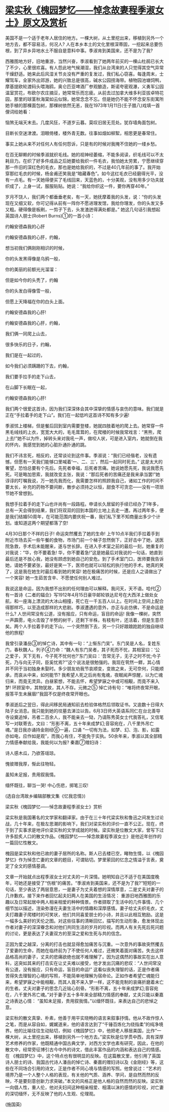 # [梁实秋《槐园梦忆——悼念故妻程季淑女士》原文及赏析](https://www.vrrw.net/wx/9135.html)

美国不是一个适于老年人居住的地方。一棵大树，从土里挖出来，移植到另外一个地方去，都不容易活，何况人? 人在本乡本土的文化里根深蒂固，一挖起来总要伤根，到了异乡异地水土不服自是意料中事。季淑肯到美国来，还不是为了我?

西雅图地方好，旧地重游，当然兴奋，季淑看到了她两年前买的一棵山杜鹃已长大了不少，心里很欢喜。有人怨此地气候潮湿，我们从台湾来的人只觉得其空气异常干燥舒适。她来此后风湿关节炎没有严重的复发过，我们私心窃喜。每逢周末，士耀驾车，全家外出郊游，她的兴致总是很高，碱水公园捞海带。植物园池塘饲鸭，摩基提欧轮渡码头喂海鸥，奥仑匹亚啤酒厂参观酿造，斯诺夸密观瀑，义勇军公园温室赏花，布欧尔农庄摘豆，她常常乐而忘疲。从前去过加拿大维多利亚拔卓特花园，那里的球茎秋海棠如云似锦，她常念念不忘。但是她仍不能不怀念安东街寓所她手植的那棵面包树，那棵树依然无恙，我在1973年1月11日(壬子腊八)戏填一首俚词给她看：



恼煞无端天末去。几度风狂，不道岁云暮。莫叹旧居无觅处。犹存墙角面包树。

目断长空迷津渡。泪眼倚楼，楼外青无数。往事如烟如柳絮，相思更是春常住。

事实上她从来不对任何人有任何怨诉，只是有的时候对我掩不住她的一缕乡愁。

在百无聊赖的时候季淑就织毛线。她的视神经萎缩，不能多阅读，织毛线可以不太耗目力。在织了好多件成品之后她要给我织一件毛衣，我怕她太劳累，宁愿继续穿那一件旧的深红色的毛衣，那也是她给我织的，不过是40几年前的事了。我开始穿那红毛衣的时候，杨金甫还笑我是“暗藏春色”。如今这红毛衣已经磨得光平，没有一点毛。有一天她得便买了毛线回来，天蓝色的，十分美观，没有用多少功夫就织成了，上身一试，服服贴贴。她说：“我给你织这一件，要你再穿40年。”

岁月不饶人，我们两个都垂垂老矣，有一天，她抚摩着我的头发，说：“你的头发现在又细又软，你可记得从前有一阵你不愿进理发馆，我给你理发，你的头发又多又粗。硬得像是板刷，一剪子下去，头发渣迸得满处都是。” 她这几句话引我想起英国诗人朋士(Robert Burns)①的一首小诗：

约翰安德森我的心肝

约翰安德森我的心肝，约翰，

想当初我们俩刚刚相识的时候，

你的头发黑得像是乌鸦一般，

你的美丽的前额光光溜溜：

但是如今你的头秃了，约翰

你的头发白得像雪一般，

但愿上天降福在你的白头上面。

约翰安德森我的心肝!

约翰安德森我的心肝，约翰，

我们俩一同爬上山去，

很多快乐的日子，约翰，

我们是在一起过的，

如今我们必须蹒跚的下去，约翰，

我们要手拉手的走下山去，

在山脚下长眠在一起，

约翰安德森我的心肝!

我们两个很爱这首诗，因为我们深深体会其中深挚的情感与哀伤的意味。我们就是正在“手拉着手的走下山”。我们在一起低吟这首诗不知有多少遍!

季淑怵上楼梯，但是餐后回到室内需要登楼，她就四肢着地的爬上去。她常穿一件黑毛绒线的上衣，宽宽大大的，毛毛茸茸的，在爬楼的时候我常戏言：“黑熊，爬上去!”她不以为忤，掉转头来对我吼一声，做咬人状，可是进入室内，她就倒在我的怀内，我感觉到她的心脏扑通扑通的跳。

我们不讳言死，相反的，还常谈论到这件事。季淑说：“我们已经偕老，没有遗憾，但愿有一天我们能够口里喊着‘一、二、三’，然后一起同时死去。” 这是太大的奢望，恐怕总要有个先后。先死者幸福，后死者苦痛。她说她愿先死，我说我愿先死。可是略加思索，我就改变主张，我说：“那后死者的苦痛还是我来承当罢!”她谆谆的叮嘱我说，万一她先我而化，我需要怎样的照顾我自己，诸如工作的时间不要太长，补充的药物不要间断，散步必须持之以恒，甜食不可贪恋——没有一项琐节她不曾想到。

我想手拉着手的走下山也许尚有一段路程。申请长久居留的手续已经办了1年多，总有一天会得到结果，我们将双双的回到本国的土地上去走一遭。再过两年多，便是我们结婚50周年，在可能范围内要庆祝一番，我们私下里不知商量出多少个计划。谁知道这两个期望都落了空!

4月30日那个不祥的日子! 命运突然攫去了她的生命! 上午10点半我们手拉着手到附近市场去买一些午餐的食物，市场门前一个梯子忽然倒下，正好击中了她，送医院急救，手术后未能醒来，遂与世长辞。在进入手术室之前的最后一刻，她重复的对我说：“华，你不要着急! 华，你不要着急!”这是她最后对我说的一句话，她直到最后还是不放心我，她没有顾虑到她自己的安危。到了手术室门口，医师要我告诉她，请她不要紧张，最好是笑一下，医师也就可以轻松的执行他的手术。她真的笑了，这是我在她生时最后看到她的笑容! 她在极痛苦的时候，还是应人之请做出了一个笑容! 她一生茹苦含辛、不愿使任何别人难过。

我说这是命运，因为我想不出别的任何理由可以解释。我问天，天不语。哈代②有一首诗《二者的辐合》写1912年4月15日豪华邮轮铁达尼号在大西洋上做处女航，和一座海上漂流的大冰山相撞，死亡在一千五百人以上。在时间上空间上配合得那样巧，以至造成那样的大悲剧。季淑遭遇的意外，亦正与此仿佛，不是命运是什么? 人世间常没有公道，没有报应，只有命运，盲目的命运! 我像一棵树，突然一声霹雳，电火击毁了半劈的树干，还剩下半株，有枝有叶，还活着，但是生意尽矣。两个人手拉着手的走下山，一个突然倒下去，另一个只好踉踉跄跄的独自继续他的旅程!

我曾引录潘岳③的悼亡诗，其中有一句：“上惭东门吴”。东门吴是人名，复姓东门，春秋魏人。列子④力命：“魏人有东门吴者，其子死而不忧，其相室曰：‘公之爱子，天下无有，今子死不忧何也?’东门吴曰：‘吾常无子，无子之时不忧;今子死，乃与向无子同，臣奚忧焉?’”这个说法是很勉强的。我现在茕然一鳏，其心情并不同于当初独身未娶时。多少朋友劝我节哀顺变，变故之来，无可奈何，只能顺承，而哀从中来，如何能节? 我希望人死之后尚有鬼魂，夜眠闻声惊醒，以为亡魂归来，而竟无灵异。白昼萦想，不能去怀，希望梦寐之中或可相觏，而竟不来入梦! 环顾室中，其物犹故，其人不存。元微之⑤ 悼亡诗有句：“唯将终夜常开眼，报答平生未展眉!”我固不仅是终夜常开眼也。

季淑逝后之翌日，得此间移民局通知前去检验体格然后领取证书。又逾数十日得大陆子女消息。我只能到她的坟墓去涕泣以告。6月3日师大英语系同仁在台北善导寺设奠追悼，吊者二百余人，我不能亲去一恸，乃请陈秀英女士代我答礼，又信笔写一对联寄去，文曰：“形影不离，五十年来成梦幻;音容宛在，八千里外吊亡魂。”是日我亦诵持金刚经⑥一遍，口诵 “一切有为法，如梦、幻、泡、影，如露亦如电，应作如是观”，而我心有住，不能免于实执。50余年来，季淑以其全部精力情感奉献给我，我能何以为报? 秦嘉⑦赠妇诗：

诗人感木瓜，乃欲答瑶琼。

愧彼赠我厚，惭此往物轻。

虽知未足报，贵用叙我情。

缅怀既往，聊当一哭! 中心伤悲，掷笔三叹!

(选自台湾故乡编辑部散文集《忆我恋情》)

梁实秋《槐园梦忆——悼念故妻程季淑女士》赏析

梁实秋是我国著名的文学家和翻译家。由于在三十年代梁实秋和鲁迅之间发生过论战，几十年来，在极左思潮的影响下，我们对梁实秋的评价一直不公正。现在，终于到了实事求是地评价梁实秋的文学成就的时候。梁实秋是位散文大家，曾写下过许多脍炙人口的散文作品。《槐园梦忆——悼念故妻程季淑女士》是他近年创作的一篇回忆性散文。

槐园是梁实秋和他已故的妻子居所的名称。斯人已去楼已空，睹物生情，以《槐园梦忆》作为悼念亡妻的文章的题目，可谓贴切。梦里萦回的忆念之情溢于言表，奠定了全文的感情基调。

文章一开始就点出程季淑女士对丈夫的一片深情。她明知自己不适于在美国度晚年，可她还是接受了“伤根”的痛苦。“季淑肯到美国来，还不是为了我?”短短的一句话，至少表达了两层意思，一是妻子为丈夫着想的深情厚意，二是丈夫对妻子的几许歉疚。接下来作者回忆起夫妇两人在美国的生活情况： 重游旧地西雅图的乐趣以及日常起居中两人相亲相爱的种种情景。作者撷取了生活中的几件事情、几个细节加以描述，渲染弥漫在夫妻生活中的情趣和深厚感情。妻子给丈夫织毛衣，丈夫打趣妻子爬楼时的可笑状，他们共同喜爱朋士的小诗，并且以此相互勉励。这是一幅多么美好的天伦之图。对这些往事的清晰回忆，描写的生动形象，愈发体现出作者对妻子的深深眷念和对他们共同生活的岁月的珍视。而两人有关先死后死问题的讨论，更是表达了夫妻双方的至深之爱和生死与共的信念。

正因为爱之越深，分离的打击也就显得愈加痛苦与沉重。一次意外的事故突然攫去了爱妻的生命，而她在临终前为了不使任何人难过，还微笑着面对痛苦。失去这样品格高尚的妻子，丈夫的悲痛欲绝也就不难理解了。因为这偶然的事故实在出人意料，这突如其来的打击实在让丈夫难以接受，他才发出沉痛的悲叹：“人世间常没有公道，没有报应，只有命运，盲目的命运!” 这看似丧失理智的话，正是作者痛苦得失去理智的心境的写照，不能简单地理解为宿命论。正如作者希望亡魂能归来，希望梦寐之中能相觏，而其人竟不来入梦一样，这不能克制的哀痛折磨着未亡的生者。丈夫对妻子的思念几近铭心刻骨。“形影不离，五十年来成梦幻;音容宛在，八千里外吊亡魂。”对于妻子五十多年来全部精力情感的奉献，丈夫只能以秦嘉之诗表达心情： “虽知未足报，贵用叙我情。”以缅怀既往，来表达自己的悲悼之意。

梁实秋的散文真挚、朴素，他善于用平实晓畅的语言来叙事抒情。他从不故作惊人之笔，而是从容自如，娓娓道来，他的语言达到了“千锤百炼化为绕指柔”的纯净境界。他的比喻往往生动贴切，例如《槐园梦忆》中，他把老人移居美国，比作“一棵大树，从土里挖出来，移植到另外一个地方去。”梁实秋是位学贯中西，具有深厚艺术修养的作家，他既精通中国古典文学，对西方文学也素有研究，因此，在他的散文中，经常旁征博引古今中外的诗文，借此丰富作品的内涵和表达自己的情感。在 《槐园梦忆》中，这个特点也有很明显的反映。在这篇散文里，他引用了英国诗人朋士的诗、我国古代诗人潘岳的悼亡诗、秦嘉的赠妇诗以及《金刚经》等，这些在不同场合引用的诗文，正是作者不同心境与情感的写照。他曾说过：“艺术的境界乃是一个人整个人格的表现，有关他的气质、涵养、学问，是自然而然的反映，不是要刻意创新力求突破。”本文的风格正是他人格的自然而然的反映。梁实秋一向倡人性，重人伦，他对夫妇间这种相亲相爱、相濡以沫的感情的珍视，对亡妻的深切缅怀，无不反映了他的人生观、伦理观。

(施国英)

